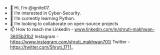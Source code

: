 - 👋 Hi, I’m @ignite07.
- 👀 I’m interested in Cyber-Security.
- 🌱 I’m currently learning Python.
- 💞️ I’m looking to collaborate on open-source projects
- 📫 How to reach me LinkedIn - www.linkedin.com/in/shruti-makhwan-3605b31b2
                      Instagram - https://www.instagram.com/shruti_makhwan701/
                      Twitter  - https://twitter.com/Shruti_1711_
<!---
ignite07/ignite07 is a ✨ special ✨ repository because its `README.md` (this file) appears on your GitHub profile.
You can click the Preview link to take a look at your changes.
--->
